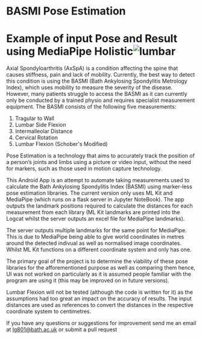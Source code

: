 
# BASMI Pose Estimation #
#  Example of input Pose and Result using MediaPipe Holistic![lumbar](https://user-images.githubusercontent.com/76884408/179982081-e406c8e3-e77d-407d-92d4-4bda7db1e484.png)



Axial Spondyloarthritis (AxSpA) is a condition affecting the spine that causes stiffness, pain and lack of mobility. 
Currently, the best way to detect this condition is using the BASMI (Bath Ankylosing Spondylitis Metrology Index), which uses mobility to measure the severity of the disease.
However, many patients struggle to access the BASMI as it can currently only be conducted by a trained physio and requires specialist measurement equipment. 
The BASMI consists of the following five measurements:
  1. Tragular to Wall
  2. Lumbar Side Flexion
  3. Intermalleolar Distance
  4. Cervical Rotation
  5. Lumbar Flexion (Schober's Modified)

Pose Estimation is a technology that aims to accurately track the position of a person’s joints and limbs using a picture or video input, without the need for markers, 
such as those used in motion capture technology.

This Android App is an attempt to automate taking measurements used to calculate the Bath Ankylosing Spondylitis Index (BASMI) using marker-less pose estimation
libraries. The current version only uses ML Kit and MediaPipe (which runs on a flask server in Jupyter NoteBook). The app outputs the landmark positions
required to calculate the distances for each measurement from each library (ML Kit landmarks are printed into the Logcat whilst the server outputs an 
excel file for MediaPipe landmarks).

The server outputs multiple landmarks for the same point for MediaPipe. This is due to MediaPipe being able to give world coordinates in metres around
the detected indivual as well as normalised image coordinates. Whilst ML Kit functions on a different coordinate system and only has one.

The primary goal of the project is to determine the viability of these pose libraries for the afforementioned purpose as well as comparing them hence,
UI was not worked on particularly as it is assumed people familiar with the program are using it (this may be improved on in future versions).

Lumbar Flexion will not be tested (although the code is written for it) as the assumptions had too great an impact on the accuracy of results.
The input distances are used as references to convert the distances in the respective coordinate system to centimetres.

If you have any questions or suggestions for improvement send me an email at lg801@bath.ac.uk or submit a pull request
